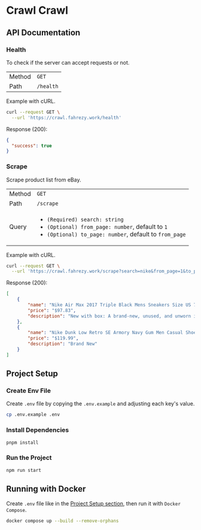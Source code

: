 # Crawl Crawl

## API Documentation

### Health

To check if the server can accept requests or not.

<table>
  <tbody>
    <tr>
      <td>Method</td>
      <td>
        <code>GET</code>
      </td>
    </tr>
    <tr>
      <td>Path</td>
      <td>
        <code>/health</code>
      </td>
    </tr>
  </tbody>
</table>

Example with cURL.

```bash
curl --request GET \
  --url 'https://crawl.fahrezy.work/health'
```

Response (200):

```json
{
  "success": true
}
```

### Scrape

Scrape product list from eBay.

<table>
  <tbody>
    <tr>
      <td>Method</td>
      <td>
        <code>GET</code>
      </td>
    </tr>
    <tr>
      <td>Path</td>
      <td>
        <code>/scrape</code>
      </td>
    </tr>
    <tr>
      <td>Query</td>
      <td>
        <ul>
          <li>
            <code>(Required) search: string</code>
          </li>
          <li>
            <code>(Optional) from_page: number</code>, default to <code>1</code>
          </li>
          <li>
            <code>(Optional) to_page: number</code>, default to <code>from_page</code>
          </li>
        </ul>
      </td>
    </tr>
  </tbody>
</table>

Example with cURL.

```bash
curl --request GET \
  --url 'https://crawl.fahrezy.work/scrape?search=nike&from_page=1&to_page=1'
```

Response (200):

```json
[
	{
		"name": "Nike Air Max 2017 Triple Black Mens Sneakers Size US 7-15 Casual Shoes New✅",
		"price": "$97.83",
		"description": "New with box: A brand-new, unused, and unworn item (including handmade items) in the original packaging (such as the original box or bag) and/or with the original tags attached."
	},
	{
		"name": "Nike Dunk Low Retro SE Armory Navy Gum Men Casual Shoes Sneakers HQ1931-400",
		"price": "$119.99",
		"description": "Brand New"
	}
]
```

## Project Setup

### Create Env File

Create `.env` file by copying the `.env.example` and adjusting each key's value.

```bash
cp .env.example .env
```

### Install Dependencies

```bash
pnpm install
```

### Run the Project

```bash
npm run start
```

## Running with Docker

Create `.env` file like in the [Project Setup section](#project-setup), then run it with `Docker Compose`.

```bash
docker compose up --build --remove-orphans
```

